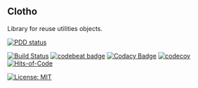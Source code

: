 Clotho
------

Library for reuse utilities objects.

[![PDD status](http://www.0pdd.com/svg?name=LarryHsiao/Clotho)](http://www.0pdd.com/p?name=LarryHsiao/Clotho)

[![Build Status](https://travis-ci.org/LarryHsiao/Clotho.svg?branch=master)](https://travis-ci.org/LarryHsiao/Clotho)
[![codebeat badge](https://codebeat.co/badges/ea6a7226-5e4d-429b-b61c-79b37e069eca)](https://codebeat.co/projects/github-com-larryhsiao-clotho-master)
[![Codacy Badge](https://api.codacy.com/project/badge/Grade/7d89fe1e051447b880cd491ee50953c0)](https://www.codacy.com/app/LarryHsiao/Clotho?utm_source=github.com&amp;utm_medium=referral&amp;utm_content=LarryHsiao/Clotho&amp;utm_campaign=Badge_Grade)
[![codecov](https://codecov.io/gh/LarryHsiao/Clotho/branch/master/graph/badge.svg)](https://codecov.io/gh/LarryHsiao/Clotho)
[![Hits-of-Code](https://hitsofcode.com/github/LarryHsiao/clotho)](https://hitsofcode.com/view/github/LarryHsiao/clotho)

[![License: MIT](https://img.shields.io/badge/License-MIT-green.svg)](https://opensource.org/licenses/MIT)